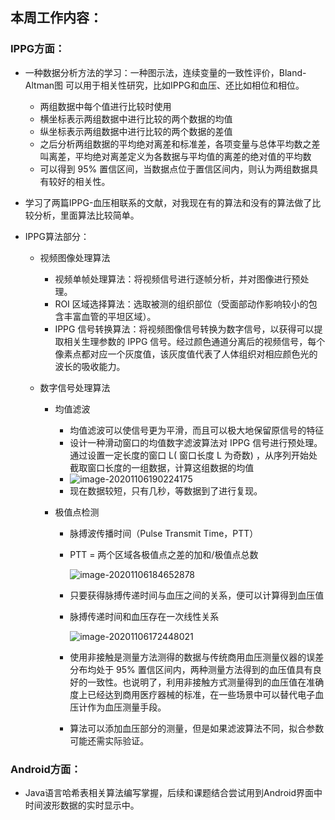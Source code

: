 ## 本周工作内容：

### IPPG方面：

+ 一种数据分析方法的学习：一种图示法，连续变量的一致性评价，Bland-Altman图 可以用于相关性研究，比如IPPG和血压、还比如相位和相位。
  + 两组数据中每个值进行比较时使用
  + 横坐标表示两组数据中进行比较的两个数据的均值
  + 纵坐标表示两组数据中进行比较的两个数据的差值
  + 之后分析两组数据的平均绝对离差和标准差，各项变量与总体平均数之差叫离差，平均绝对离差定义为各数据与平均值的离差的绝对值的平均数
  + 可以得到 95% 置信区间，当数据点位于置信区间内，则认为两组数据具有较好的相关性。
+ 学习了两篇IPPG-血压相联系的文献，对我现在有的算法和没有的算法做了比较分析，里面算法比较简单。

+ IPPG算法部分：
  + 视频图像处理算法

    + 视频单帧处理算法：将视频信号进行逐帧分析，并对图像进行预处理。
    + ROI 区域选择算法：选取被测的组织部位（受面部动作影响较小的包含丰富血管的平坦区域）。
    + IPPG 信号转换算法：将视频图像信号转换为数字信号，以获得可以提取相关生理参数的 IPPG 信号。经过颜色通道分离后的视频信号，每个像素点都对应一个灰度值，该灰度值代表了人体组织对相应颜色光的波长的吸收能力。

  + 数字信号处理算法

    + 均值滤波

      + 均值滤波可以使信号更为平滑，而且可以极大地保留原信号的特征
      + 设计一种滑动窗口的均值数字滤波算法对 IPPG 信号进行预处理。通过设置一定长度的窗口 L( 窗口长度 L 为奇数) ，从序列开始处截取窗口长度的一组数据，计算这组数据的均值
      + ![image-20201106190224175](C:\Users\15200\AppData\Roaming\Typora\typora-user-images\image-20201106190224175.png)
      + 现在数据较短，只有几秒，等数据到了进行复现。

    + 极值点检测

      + 脉搏波传播时间（Pulse Transmit Time，PTT）

      + PTT = 两个区域各极值点之差的加和/极值点总数

        ![image-20201106184652878](C:\Users\15200\AppData\Roaming\Typora\typora-user-images\image-20201106184652878.png)

      + 只要获得脉搏传递时间与血压之间的关系，便可以计算得到血压值

      + 脉搏传递时间和血压存在一次线性关系

        ![image-20201106172448021](C:\Users\15200\AppData\Roaming\Typora\typora-user-images\image-20201106172448021.png)

      + 使用非接触是测量方法测得的数据与传统商用血压测量仪器的误差分布均处于 95% 置信区间内，两种测量方法得到的血压值具有良好的一致性。也说明了，利用非接触方式测量得到的血压值在准确度上已经达到商用医疗器械的标准，在一些场景中可以替代电子血压计作为血压测量手段。

      + 算法可以添加血压部分的测量，但是如果滤波算法不同，拟合参数可能还需实际验证。

### Android方面：

+ Java语言哈希表相关算法编写掌握，后续和课题结合尝试用到Android界面中时间波形数据的实时显示中。